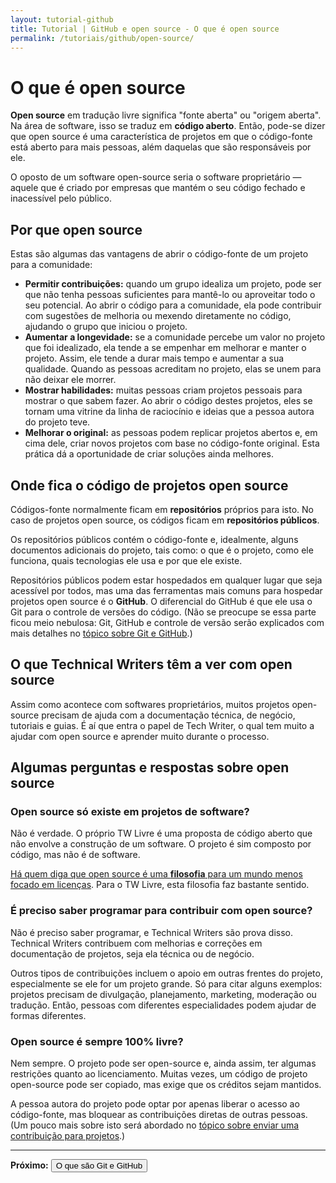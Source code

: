 ```yaml
---
layout: tutorial-github
title: Tutorial | GitHub e open source - O que é open source
permalink: /tutoriais/github/open-source/
---
```


# O que é open source

**Open source** em tradução livre significa "fonte aberta" ou "origem aberta". Na área de software, isso se traduz em **código aberto**. Então, pode-se dizer que open source é uma característica de projetos em que o código-fonte está aberto para mais pessoas, além daquelas que são responsáveis por ele.

O oposto de um software open-source seria o software proprietário — aquele que é criado por empresas que mantém o seu código fechado e inacessível pelo público.

## Por que open source

Estas são algumas das vantagens de abrir o código-fonte de um projeto para a comunidade:

* **Permitir contribuições:** quando um grupo idealiza um projeto, pode ser que não tenha pessoas suficientes para mantê-lo ou aproveitar todo o seu potencial. Ao abrir o código para a comunidade, ela pode contribuir com sugestões de melhoria ou mexendo diretamente no código, ajudando o grupo que iniciou o projeto.
* **Aumentar a longevidade:** se a comunidade percebe um valor no projeto que foi idealizado, ela tende a se empenhar em melhorar e manter o projeto. Assim, ele tende a durar mais tempo e aumentar a sua qualidade. Quando as pessoas acreditam no projeto, elas se unem para não deixar ele morrer.
* **Mostrar habilidades:** muitas pessoas criam projetos pessoais para mostrar o que sabem fazer. Ao abrir o código destes projetos, eles se tornam uma vitrine da linha de raciocínio e ideias que a pessoa autora do projeto teve.
* **Melhorar o original:** as pessoas podem replicar projetos abertos e, em cima dele, criar novos projetos com base no código-fonte original. Esta prática dá a oportunidade de criar soluções ainda melhores.

## Onde fica o código de projetos open source

Códigos-fonte normalmente ficam em **repositórios** próprios para isto. No caso de projetos open source, os códigos ficam em **repositórios públicos**.

Os repositórios públicos contém o código-fonte e, idealmente, alguns documentos adicionais do projeto, tais como: o que é o projeto, como ele funciona, quais tecnologias ele usa e por que ele existe.

Repositórios públicos podem estar hospedados em qualquer lugar que seja acessível por todos, mas uma das ferramentas mais comuns para hospedar projetos open source é o **GitHub**. O diferencial do GitHub é que ele usa o Git para o controle de versões do código. (Não se preocupe se essa parte ficou meio nebulosa: Git, GitHub e controle de versão serão explicados com mais detalhes no [tópico sobre Git e GitHub](/tutoriais/github/git-github/).)

## O que Technical Writers têm a ver com open source

Assim como acontece com softwares proprietários, muitos projetos open-source precisam de ajuda com a documentação técnica, de negócio, tutoriais e guias. É aí que entra o papel de Tech Writer, o qual tem muito a ajudar com open source e aprender muito durante o processo.

## Algumas perguntas e respostas sobre open source

### Open source só existe em projetos de software?

Não é verdade. O próprio TW Livre é uma proposta de código aberto que não envolve a construção de um software. O projeto é sim composto por código, mas não é de software.

[Há quem diga que open source é uma **filosofia** para um mundo menos focado em licenças](https://ben.balter.com/2014/01/27/open-collaboration/). Para o TW Livre, esta filosofia faz bastante sentido.

### É preciso saber programar para contribuir com open source?

Não é preciso saber programar, e Technical Writers são prova disso. Technical Writers contribuem com melhorias e correções em documentação de projetos, seja ela técnica ou de negócio.

Outros tipos de contribuições incluem o apoio em outras frentes do projeto, especialmente se ele for um projeto grande. Só para citar alguns exemplos: projetos precisam de divulgação, planejamento, marketing, moderação ou tradução. Então, pessoas com diferentes especialidades podem ajudar de formas diferentes.

### Open source é sempre 100% livre?

Nem sempre. O projeto pode ser open-source e, ainda assim, ter algumas restrições quanto ao licenciamento. Muitas vezes, um código de projeto open-source pode ser copiado, mas exige que os créditos sejam mantidos.

A pessoa autora do projeto pode optar por apenas liberar o acesso ao código-fonte, mas bloquear as contribuições diretas de outras pessoas. (Um pouco mais sobre isto será abordado no [tópico sobre enviar uma contribuição para projetos](/tutoriais/github/enviar-contribuicao/).)

---

<p class="proxima-unidade"><b>Próximo:</b> <a href="/tutoriais/github/git-github/"><button type="button" class="btn btn-dark">O que são Git e GitHub</button></a></p>
